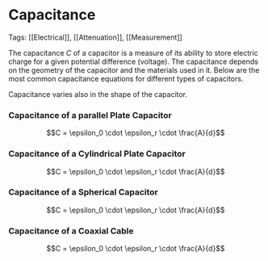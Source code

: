 # Capacitance
Tags: [[Electrical]],  [[Attenuation]], [[Measurement]]

The capacitance $C$ of a capacitor is a measure of its ability to store electric charge for a given potential difference (voltage). The capacitance depends on the geometry of the capacitor and the materials used in it. Below are the most common capacitance equations for different types of capacitors.

Capacitance varies also in the shape of the capacitor.

### Capacitance of a parallel Plate Capacitor
$$C = \epsilon_0 \cdot \epsilon_r \cdot \frac{A}{d}$$

### Capacitance of a Cylindrical Plate Capacitor
$$C = \epsilon_0 \cdot \epsilon_r \cdot \frac{A}{d}$$


### Capacitance of a Spherical Capacitor
$$C = \epsilon_0 \cdot \epsilon_r \cdot \frac{A}{d}$$

### Capacitance of a Coaxial Cable
$$C = \epsilon_0 \cdot \epsilon_r \cdot \frac{A}{d}$$